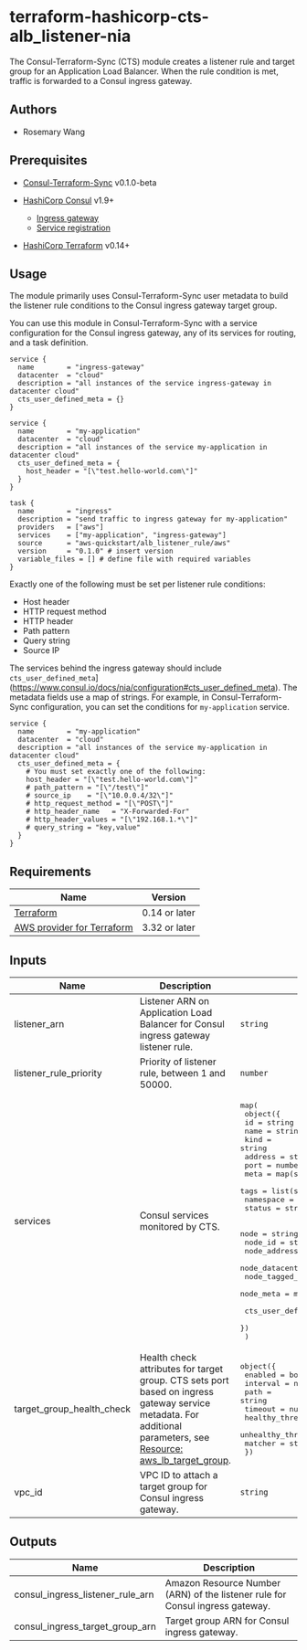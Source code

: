 # terraform-hashicorp-cts-alb_listener-nia

The Consul-Terraform-Sync (CTS) module creates a listener rule and target group for an Application Load Balancer. When the rule condition is met, traffic is forwarded to a Consul ingress gateway.

## Authors

- Rosemary Wang

## Prerequisites

- [Consul-Terraform-Sync](https://learn.hashicorp.com/collections/consul/network-infrastructure-automation) v0.1.0-beta

- [HashiCorp Consul](https://learn.hashicorp.com/consul) v1.9+
    - [Ingress gateway](https://www.consul.io/docs/connect/config-entries/ingress-gateway)
    - [Service registration](https://www.consul.io/docs/connect)

- [HashiCorp Terraform](https://learn.hashicorp.com/terraform) v0.14+

## Usage

The module primarily uses Consul-Terraform-Sync user metadata
to build the listener rule conditions to the Consul ingress gateway
target group.

You can use this module in Consul-Terraform-Sync with a service
configuration for the Consul ingress gateway, any of its services
for routing, and a task definition.

```hcl
service {
  name        = "ingress-gateway"
  datacenter  = "cloud"
  description = "all instances of the service ingress-gateway in datacenter cloud"
  cts_user_defined_meta = {}
}

service {
  name        = "my-application"
  datacenter  = "cloud"
  description = "all instances of the service my-application in datacenter cloud"
  cts_user_defined_meta = {
    host_header = "[\"test.hello-world.com\"]"
  }
}

task {
  name        = "ingress"
  description = "send traffic to ingress gateway for my-application"
  providers   = ["aws"]
  services    = ["my-application", "ingress-gateway"]
  source      = "aws-quickstart/alb_listener_rule/aws"
  version     = "0.1.0" # insert version
  variable_files = [] # define file with required variables
}
```

Exactly one of the following must be set per listener rule conditions:

- Host header
- HTTP request method
- HTTP header
- Path pattern
- Query string
- Source IP

The services behind the ingress gateway should include 
`cts_user_defined_meta`](https://www.consul.io/docs/nia/configuration#cts_user_defined_meta).
The metadata fields use a map of strings. For example, in Consul-Terraform-Sync configuration,
you can set the conditions for `my-application` service.

```hcl
service {
  name        = "my-application"
  datacenter  = "cloud"
  description = "all instances of the service my-application in datacenter cloud"
  cts_user_defined_meta = {
    # You must set exactly one of the following:
    host_header = "[\"test.hello-world.com\"]"
    # path_pattern = "[\"/test\"]"
    # source_ip    = "[\"10.0.0.4/32\"]"
    # http_request_method = "[\"POST\"]"
    # http_header_name   = "X-Forwarded-For"
    # http_header_values = "[\"192.168.1.*\"]"
    # query_string = "key,value"
  }
}
```

## Requirements

| Name | Version |
|------|---------|
| [Terraform](https://www.terraform.io/downloads.html) | 0.14 or later |
| [AWS provider for Terraform](https://registry.terraform.io/providers/hashicorp/aws/latest) | 3.32 or later |


## Inputs

| Name | Description | Type | Default | Required |
|------|-------------|------|---------|:--------:|
| listener\_arn | Listener ARN on Application Load Balancer for Consul ingress gateway listener rule. | `string` | n/a | yes |
| listener\_rule\_priority | Priority of listener rule, between 1 and 50000. | `number` | `1` | no |
| services | Consul services monitored by CTS. | <pre>map(<br>    object({<br>      id        = string<br>      name      = string<br>      kind      = string<br>      address   = string<br>      port      = number<br>      meta      = map(string)<br>      tags      = list(string)<br>      namespace = string<br>      status    = string<br><br>      node                  = string<br>      node_id               = string<br>      node_address          = string<br>      node_datacenter       = string<br>      node_tagged_addresses = map(string)<br>      node_meta             = map(string)<br><br>      cts_user_defined_meta = map(string)<br>    })<br>  )</pre> | n/a | yes |
| target\_group\_health\_check | Health check attributes for target group. CTS sets port based on ingress gateway service metadata. For additional parameters, see [Resource: aws_lb_target_group](https://registry.terraform.io/providers/hashicorp/aws/latest/docs/resources/lb_target_group#enabled). | <pre>object({<br>    enabled             = bool<br>    interval            = number<br>    path                = string<br>    timeout             = number<br>    healthy_threshold   = number<br>    unhealthy_threshold = number<br>    matcher             = string<br>  })</pre> | n/a | yes |
| vpc\_id | VPC ID to attach a target group for Consul ingress gateway. | `string` | n/a | yes |

## Outputs

| Name | Description |
|------|-------------|
| consul\_ingress\_listener\_rule\_arn | Amazon Resource Number (ARN) of the listener rule for Consul ingress gateway. |
| consul\_ingress\_target\_group\_arn | Target group ARN for Consul ingress gateway. |
